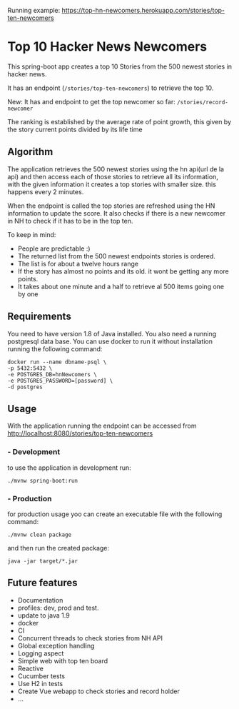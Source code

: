 Running example: https://top-hn-newcomers.herokuapp.com/stories/top-ten-newcomers

# Top 10 Hacker News Newcomers

This spring-boot app creates a top 10 Stories from the 500 newest stories in hacker news.

It has an endpoint (`/stories/top-ten-newcomers`) to retrieve the top 10. 

New: It has and endpoint to get the top newcomer so far: `/stories/record-newcomer`

The ranking is established by the average rate of point growth, this given by the story current points divided by its 
life time

## Algorithm

The application retrieves the 500 newest stories using the hn api(url de la api) and then access each of those stories 
to retrieve all its information, with the given information it creates a top stories with smaller size. this happens 
every 2 minutes.

When the endpoint is called the top stories are refreshed using the HN information to update the score. It also checks 
if there is a new newcomer in NH to check if it has to be in the top ten.

To keep in mind:
- People are predictable :)
- The returned list from the 500 newest endpoints stories is ordered.
- The list is for about a twelve hours range
- If the story has almost no points and its old. it wont be getting any more points.
- It takes about one minute and a half to retrieve al 500 items going one by one


## Requirements

You need to have version 1.8 of Java installed. 
You also need a running postgresql data base. You can use docker to run it without installation running the following command:

    docker run --name dbname-psql \
    -p 5432:5432 \
    -e POSTGRES_DB=hnNewcomers \
    -e POSTGRES_PASSWORD=[password] \
    -d postgres

## Usage

With the application running the endpoint can be accessed from 
[http://localhost:8080/stories/top-ten-newcomers](http://localhost:8080/stories/top-ten-newcomers)

### - Development

to use the application  in development run: 

    ./mvnw spring-boot:run

### - Production

for production usage yoo can create an executable file with the following command: 

    ./mvnw clean package

and then run the created package: 

    java -jar target/*.jar

## Future features 

 - Documentation
 - profiles: dev, prod and test.
 - update to java 1.9
 - docker
 - CI
 - Concurrent threads to check stories from NH API
 - Global exception handling
 - Logging aspect
 - Simple web with top ten board
 - Reactive 
 - Cucumber tests
 - Use H2 in tests
 - Create Vue webapp to check stories and record holder
 - ...
